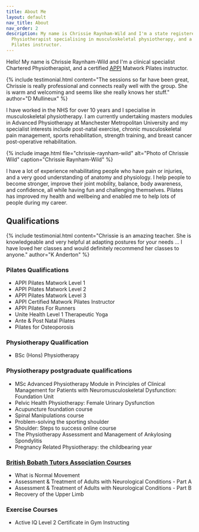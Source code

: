 ```yaml
---
title: About Me
layout: default
nav_title: About
nav_order: 2
description: My name is Chrissie Raynham-Wild and I'm a state registered Chartered
  Physiotherapist specialising in musculoskeletal physiotherapy, and a certified APPI  Matwork
  Pilates instructor.
---
```


Hello! My name is Chrissie Raynham-Wild and I'm a clinical specialist Chartered Physiotherapist, and a certified [<abbr title="The Australian Physiotherapy & Pilates Institute">APPI</abbr>][1] Matwork Pilates instructor.

{% include testimonial.html
    content="The sessions so far have been great, Chrissie is really professional and connects really well with the group. She is warm and welcoming and seems like she really knows her stuff."
    author="D Mullineux" %}

I have worked in the NHS for over 10 years and I specialise in musculoskeletal physiotherapy. I am currently undertaking masters modules in Advanced Physiotherapy at Manchester Metropolitan University and my specialist interests include post-natal exercise, chronic musculoskeletal pain management, sports rehabilitation, strength training, and breast cancer post-operative rehabilitation.

{% include image.html
    file="chrissie-raynham-wild"
    alt="Photo of Chrissie Wild"
    caption="Chrissie Raynham-Wild"
%}

I have a lot of experience rehabilitating people who have pain or injuries, and a very good understanding of anatomy and physiology. I help people to become stronger, improve their joint mobility, balance, body awareness, and confidence, all while having fun and challenging themselves. Pilates has improved my health and wellbeing and enabled me to help lots of people during my career.

## Qualifications

{% include testimonial.html
    content="Chrissie is an amazing teacher. She is knowledgeable and very helpful at adapting postures for your needs &hellip; I have loved her classes and would definitely recommend her classes to anyone."
    author="K Anderton"
%}

### Pilates Qualifications

* APPI Pilates Matwork Level 1
* APPI Pilates Matwork Level 2
* APPI Pilates Matwork Level 3
* APPI Certified Matwork Pilates Instructor
* APPI Pilates For Runners
* Unite Health Level 1 Therapeutic Yoga
* Ante & Post Natal Pilates
* Pilates for Osteoporosis

### Physiotherapy Qualification

* BSc (Hons) Physiotherapy

### Physiotherapy postgraduate qualifications

* MSc Advanced Physiotherapy Module in Principles of Clinical Management for Patients with Neuromusculoskeletal Dysfunction: Foundation Unit
* Pelvic Health Physiotherapy: Female Urinary Dysfunction
* Acupuncture foundation course
* Spinal Manipulations course
* Problem-solving the sporting shoulder
* Shoulder: Steps to success online course
* The Physiotherapy Assessment and Management of Ankylosing Spondylitis
* Pregnancy Related Physiotherapy: the childbearing year

### [British Bobath Tutors Association Courses][2]

* What is Normal Movement
* Assessment & Treatment of Adults with Neurological Conditions - Part A
* Assessment & Treatment of Adults with Neurological Conditions - Part B
* Recovery of the Upper Limb

### Exercise Courses

* Active IQ Level 2 Certificate in Gym Instructing

[1]: https://www.appihealthgroup.com/Community/Instructors-directory/Christine-Raynham-Wild-Fully-Certified
[2]: https://www.bbta.org.uk/
